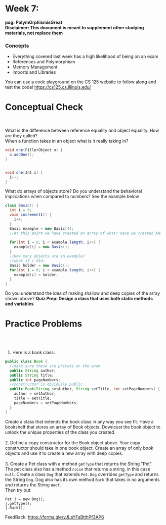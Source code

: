 # Week 7: <br> 
**pog: PolymOrphismisGreat**<br>
**Disclaimer: This document is meant to supplement other studying materials, not replace them**<br>

### Concepts
   * Everything covered last week has a high likelihood of being on an exam
   * References and Polymorphism
   * Memory Management 
   * Imports and Libraries 
   
   You can use a code playground on the CS 125 website to follow along and test the code! https://cs125.cs.illinois.edu/
   

# Conceptual Check
<br>


What is the difference between reference equality and object equality. How are they called?<br>
When a function takes in an object what is it really taking in?<br>
```java
void one(FillerObject o) {
  o.addOne();
}


void one(Int i) {
  i++;
}
```
What do arrays of objects store? Do you understand the behavioral implications when compared to numbers? See the example below<br>
```java
class Basic() {
  int i = 0;
  void incrementI() {
    i++;
  }
  Basic example = new Basic[4];
  //At this point we have created an array of what? Have we created ANY person objects.
  
  for(int i = 0; i < example.length; i++) {
    example[i] = new Basic();
  }
  //How many objects are in example?
  //what if i did:
  Basic holder = new Basic();
  for(int i = 0; i < example.length; i++) {
    example[i] = holder;
  }
}
```
Do you understand the idea of making shallow and deep copies of the array shown above?
**Quiz Prep: Design a class that uses both static methods and variables**

# Practice Problems
<br></br>
1. Here is a book class: <br>
```java
public class Book {
  //make sure these are private on the exam 
  public String author;
  public String title;
  public int pageNumbers;
  //constructor is obviously public
  public Book(String setAuthor, String setTitle, int setPageNumbers) {
    author = setAuthor;
    title = setTitle;
    pageNumbers = setPageNumbers;
  }
}
```
Create a class that extends the book class in any way you see fit. Have a bookshelf that stores an array of Book objects. Downcast the book object to unlock the unique properties of the class you created. <br></br>
2. Define a copy constructor for the Book object above. Your copy constructor should take in one book object. Create an array of only book objects and use it to create a new array with deep copies. <br></br>
3. Create a Pet class with a method ``getType`` that returns the String "Pet". The pet class also has a method ``noise`` that returns a string, in this case ``null``. Create a class ``Dog`` that extends ``Pet``. ``Dog`` overrides ``getType`` and returns the String ``Dog``. Dog also has its own method ``Bark`` that takes in no arguments and returns the String ``Woof``. <br>
Then try out:<br>
```
Pet j = new Dog();
j.getType();
j.Bark();
```
FeedBack: https://forms.gle/yJLaYFaBtthPf3AP6 
  






